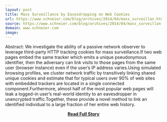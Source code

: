 ```yaml
---
layout: post
title: Mass Surveillance by Eavesdropping on Web Cookies
url: https://www.schneier.com/blog/archives/2014/04/mass_surveillan.html
source: https://www.schneier.com/blog/archives/2014/04/mass_surveillan.html
domain: www.schneier.com
image: 
---
```


<p>Abstract: We investigate the ability of a passive network observer to leverage third-party HTTP tracking cookies for mass surveillance.If two web pages embed the same tracker which emits a unique pseudonymous identifier, then the adversary can link visits to those pages from the same user (browser instance) even if the user’s IP address varies.Using simulated browsing profiles, we cluster network traffic by transitively linking shared unique cookies and estimate that for typical users over 90% of web sites with embedded trackers are located in a single connected component.Furthermore, almost half of the most popular web pages will leak a logged-in user’s real-world identity to an eavesdropper in unencrypted traffic.Together, these provide a novel method to link an identified individual to a large fraction of her entire web history.</p>
<center><p><a href="https://www.schneier.com/blog/archives/2014/04/mass_surveillan.html" style='padding:25px; font-sze:18px; font-weight: bold;'>Read Full Story</a></p></center>
